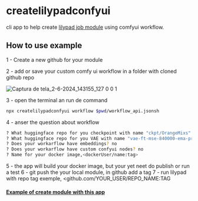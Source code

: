# createlilypadconfyui
cli app to help create [lilypad job module](https://docs.lilypad.tech/lilypad/lilypad-milky-way-reference/build-a-job-module) using comfyui workflow.
## How to use example

1 - Create a new github for your module

2 - add or save your custom comfy ui workflow in a folder with cloned github repo

![Captura de tela_2-6-2024_143155_127 0 0 1](https://github.com/lucasespinosa28/createlilypadconfyui/assets/52639395/e6811a93-744b-419e-aaaf-8cda326d8de3)

3 - open the terminal an run de command
```bash
npx createlilypadconfyui workflow $pwd/workflow_api.jsonsh
```
4 - anser the question about workflow
```bash
? What huggingface repo for you checkpoint with name "ckpt/OrangeMixs":
? What huggingface repo for you VAE with name "vae-ft-mse-840000-ema-pruned.safetensors":
? Does your workarflow have embeddings? no
? Does your workarflow have custom confyui nodes? no
? Name for your docker image,<dockerUser/name:tag>
```

5 - the app will build your docker image, but your yet neet do publish or run a test
6 - git push the your local module, in github add a tag
7 - run lilypad with repo tag exemple, <github.com/YOUR_USER/REPO_NAME:TAG
#### [Example of create module with this app](https://github.com/lucasespinosa28/democonfyuililypad)
